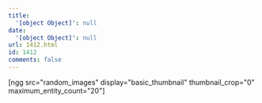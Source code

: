 ```yaml
---
title:
  '[object Object]': null
date:
  '[object Object]': null
url: 1412.html
id: 1412
comments: false
---
```


\[ngg src="random\_images" display="basic\_thumbnail" thumbnail\_crop="0" maximum\_entity_count="20"\]